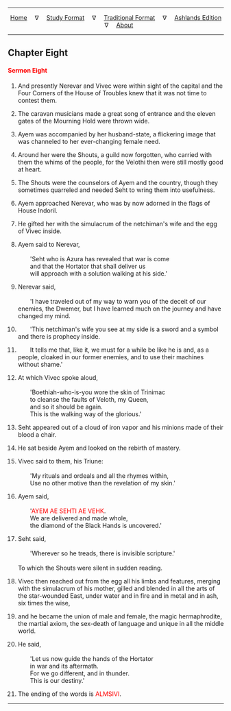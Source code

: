 
---

<!--- Jekyll Page Links -->

<center>
<a href="../../../index.html">Home</a>
&emsp;&nabla;&emsp;
<a href="../../index-study.html">Study Format</a>
&emsp;&nabla;&emsp;
<a href="../../index-traditional.html">Traditional Format</a>
&emsp;&nabla;&emsp;
<a href="../../index-ashlands.html">Ashlands Edition</a>
&emsp;&nabla;&emsp;
<a href="../../../about.html">About</a>
</center>

<!--- Markdown Body Below: -->

---

## Chapter Eight

#### <span style="color:red">Sermon Eight</span>

1. And presently Nerevar and Vivec were within sight of the capital and the Four Corners of the House of Troubles knew that it was not time to contest them.
2. The caravan musicians made a great song of entrance and the eleven gates of the Mourning Hold were thrown wide.

3. Ayem was accompanied by her husband-state, a flickering image that was channeled to her ever-changing female need.
4. Around her were the Shouts, a guild now forgotten, who carried with them the whims of the people, for the Velothi then were still mostly good at heart.
5. The Shouts were the counselors of Ayem and the country, though they sometimes quarreled and needed Seht to wring them into usefulness.
6. Ayem approached Nerevar, who was by now adorned in the flags of House Indoril.
7. He gifted her with the simulacrum of the netchiman's wife and the egg of Vivec inside.

8. Ayem said to Nerevar,\
\
&emsp;&emsp;'Seht who is Azura has revealed that war is come\
&emsp;&emsp;and that the Hortator that shall deliver us\
&emsp;&emsp;will approach with a solution walking at his side.'

9. Nerevar said,\
\
&emsp;&emsp;'I have traveled out of my way to warn you of the deceit of our enemies, the Dwemer, but I have learned much on the journey and have changed my mind.

10. &emsp;&emsp;'This netchiman's wife you see at my side is a sword and a symbol and there is prophecy inside.
11. &emsp;&emsp;It tells me that, like it, we must for a while be like he is and, as a people, cloaked in our former enemies, and to use their machines without shame.'

12. At which Vivec spoke aloud,\
\
&emsp;&emsp;'Boethiah-who-is-you wore the skin of Trinimac\
&emsp;&emsp;to cleanse the faults of Veloth, my Queen,\
&emsp;&emsp;and so it should be again.\
&emsp;&emsp;This is the walking way of the glorious.'

13. Seht appeared out of a cloud of iron vapor and his minions made of their blood a chair.
14. He sat beside Ayem and looked on the rebirth of mastery.
15. Vivec said to them, his Triune:\
\
&emsp;&emsp;'My rituals and ordeals and all the rhymes within,\
&emsp;&emsp;Use no other motive than the revelation of my skin.'

16. Ayem said,\
\
&emsp;&emsp;'<span style="color:red">AYEM AE SEHTI AE VEHK</span>.\
&emsp;&emsp;We are delivered and made whole,\
&emsp;&emsp;the diamond of the Black Hands is uncovered.'

17. Seht said,\
\
&emsp;&emsp;'Wherever so he treads, there is invisible scripture.'\
\
To which the Shouts were silent in sudden reading.

18. Vivec then reached out from the egg all his limbs and features, merging with the simulacrum of his mother, gilled and blended in all the arts of the star-wounded East, under water and in fire and in metal and in ash, six times the wise,
19. and he became the union of male and female, the magic hermaphrodite, the martial axiom, the sex-death of language and unique in all the middle world.

20. He said,\
\
&emsp;&emsp;'Let us now guide the hands of the Hortator\
&emsp;&emsp;in war and its aftermath.\
&emsp;&emsp;For we go different, and in thunder.\
&emsp;&emsp;This is our destiny.'

21. The ending of the words is
<span style="color:red">ALMSIVI</span>.

---
